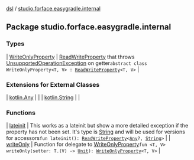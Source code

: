 [dsl](../index.md) / [studio.forface.easygradle.internal](./index.md)

## Package studio.forface.easygradle.internal

### Types

| [WriteOnlyProperty](-write-only-property/index.md) | [ReadWriteProperty](https://kotlinlang.org/api/latest/jvm/stdlib/kotlin.properties/-read-write-property/index.html) that throws [UnsupportedOperationException](https://kotlinlang.org/api/latest/jvm/stdlib/kotlin/-unsupported-operation-exception/index.html) on getter`abstract class WriteOnlyProperty<T, V> : `[`ReadWriteProperty`](https://kotlinlang.org/api/latest/jvm/stdlib/kotlin.properties/-read-write-property/index.html)`<T, V>` |

### Extensions for External Classes

| [kotlin.Any](kotlin.-any/index.md) |  |
| [kotlin.String](kotlin.-string/index.md) |  |

### Functions

| [lateinit](lateinit.md) | This works as a lateinit but show a more detailed exception if the property has not been set. It's type is [String](https://kotlinlang.org/api/latest/jvm/stdlib/kotlin/-string/index.html) and will be used for versions for accessors`fun lateinit(): `[`ReadWriteProperty`](https://kotlinlang.org/api/latest/jvm/stdlib/kotlin.properties/-read-write-property/index.html)`<`[`Any`](https://kotlinlang.org/api/latest/jvm/stdlib/kotlin/-any/index.html)`?, `[`String`](https://kotlinlang.org/api/latest/jvm/stdlib/kotlin/-string/index.html)`>` |
| [writeOnly](write-only.md) | Function for delegate to [WriteOnlyProperty](-write-only-property/index.md)`fun <T, V> writeOnly(setter: T.(V) -> `[`Unit`](https://kotlinlang.org/api/latest/jvm/stdlib/kotlin/-unit/index.html)`): `[`WriteOnlyProperty`](-write-only-property/index.md)`<T, V>` |

